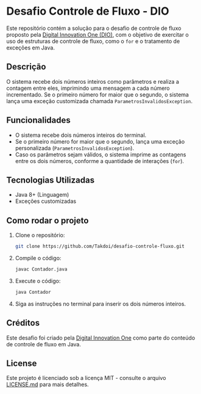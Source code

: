 # Desafio Controle de Fluxo - DIO

Este repositório contém a solução para o desafio de controle de fluxo proposto pela [Digital Innovation One (DIO)](https://www.dio.me/), com o objetivo de exercitar o uso de estruturas de controle de fluxo, como o `for` e o tratamento de exceções em Java.

## Descrição

O sistema recebe dois números inteiros como parâmetros e realiza a contagem entre eles, imprimindo uma mensagem a cada número incrementado. Se o primeiro número for maior que o segundo, o sistema lança uma exceção customizada chamada `ParametrosInvalidosException`.

## Funcionalidades

- O sistema recebe dois números inteiros do terminal.
- Se o primeiro número for maior que o segundo, lança uma exceção personalizada (`ParametrosInvalidosException`).
- Caso os parâmetros sejam válidos, o sistema imprime as contagens entre os dois números, conforme a quantidade de interações (`for`).

## Tecnologias Utilizadas

- Java 8+ (Linguagem)
- Exceções customizadas

## Como rodar o projeto

1. Clone o repositório:
    ```bash
    git clone https://github.com/Takdoi/desafio-controle-fluxo.git
    ```

2. Compile o código:
    ```bash
    javac Contador.java
    ```

3. Execute o código:
    ```bash
    java Contador
    ```

4. Siga as instruções no terminal para inserir os dois números inteiros.

## Créditos

Este desafio foi criado pela [Digital Innovation One](https://www.dio.me/) como parte do conteúdo de controle de fluxo em Java.

## License

Este projeto é licenciado sob a licença MIT - consulte o arquivo [LICENSE.md](LICENSE.md) para mais detalhes.
